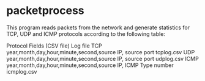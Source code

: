 # packetprocess
This program reads packets from the network and generate statistics for TCP, UDP and ICMP protocols according to the following table:

Protocol                        Fields (CSV file)	                             Log file
TCP	          year,month,day,hour,minute,second,source IP, source port	      tcplog.csv
UDP           year,month,day,hour,minute,second,source IP, source port	      udplog.csv
ICMP	        year,month,day,hour,minute,second,source IP, ICMP Type number	  icmplog.csv
